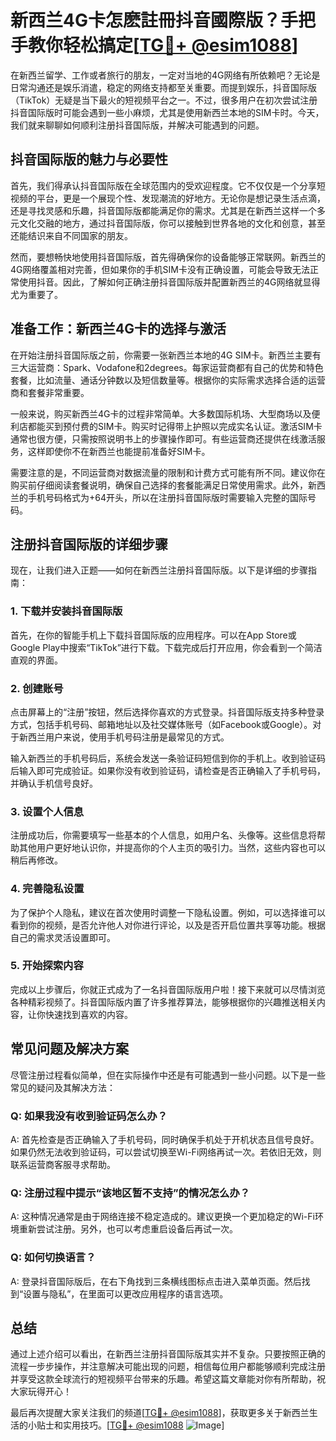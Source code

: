 # 新西兰4G卡怎麽註冊抖音國際版？手把手教你轻松搞定[[TG💪+ @esim1088](https://t.me/s/esim1088)]

在新西兰留学、工作或者旅行的朋友，一定对当地的4G网络有所依赖吧？无论是日常沟通还是娱乐消遣，稳定的网络支持都至关重要。而提到娱乐，抖音国际版（TikTok）无疑是当下最火的短视频平台之一。不过，很多用户在初次尝试注册抖音国际版时可能会遇到一些小麻烦，尤其是使用新西兰本地的SIM卡时。今天，我们就来聊聊如何顺利注册抖音国际版，并解决可能遇到的问题。

## 抖音国际版的魅力与必要性

首先，我们得承认抖音国际版在全球范围内的受欢迎程度。它不仅仅是一个分享短视频的平台，更是一个展现个性、发现潮流的好地方。无论你是想记录生活点滴，还是寻找灵感和乐趣，抖音国际版都能满足你的需求。尤其是在新西兰这样一个多元文化交融的地方，通过抖音国际版，你可以接触到世界各地的文化和创意，甚至还能结识来自不同国家的朋友。

然而，要想畅快地使用抖音国际版，首先得确保你的设备能够正常联网。新西兰的4G网络覆盖相对完善，但如果你的手机SIM卡没有正确设置，可能会导致无法正常使用抖音。因此，了解如何正确注册抖音国际版并配置新西兰的4G网络就显得尤为重要了。

## 准备工作：新西兰4G卡的选择与激活

在开始注册抖音国际版之前，你需要一张新西兰本地的4G SIM卡。新西兰主要有三大运营商：Spark、Vodafone和2degrees。每家运营商都有自己的优势和特色套餐，比如流量、通话分钟数以及短信数量等。根据你的实际需求选择合适的运营商和套餐非常重要。

一般来说，购买新西兰4G卡的过程非常简单。大多数国际机场、大型商场以及便利店都能买到预付费的SIM卡。购买时记得带上护照以完成实名认证。激活SIM卡通常也很方便，只需按照说明书上的步骤操作即可。有些运营商还提供在线激活服务，这样即使你不在新西兰也能提前准备好SIM卡。

需要注意的是，不同运营商对数据流量的限制和计费方式可能有所不同。建议你在购买前仔细阅读套餐说明，确保自己选择的套餐能满足日常使用需求。此外，新西兰的手机号码格式为+64开头，所以在注册抖音国际版时需要输入完整的国际号码。

## 注册抖音国际版的详细步骤

现在，让我们进入正题——如何在新西兰注册抖音国际版。以下是详细的步骤指南：

### 1. 下载并安装抖音国际版

首先，在你的智能手机上下载抖音国际版的应用程序。可以在App Store或Google Play中搜索“TikTok”进行下载。下载完成后打开应用，你会看到一个简洁直观的界面。

### 2. 创建账号

点击屏幕上的“注册”按钮，然后选择你喜欢的方式登录。抖音国际版支持多种登录方式，包括手机号码、邮箱地址以及社交媒体账号（如Facebook或Google）。对于新西兰用户来说，使用手机号码注册是最常见的方式。

输入新西兰的手机号码后，系统会发送一条验证码短信到你的手机上。收到验证码后输入即可完成验证。如果你没有收到验证码，请检查是否正确输入了手机号码，并确认手机信号良好。

### 3. 设置个人信息

注册成功后，你需要填写一些基本的个人信息，如用户名、头像等。这些信息将帮助其他用户更好地认识你，并提高你的个人主页的吸引力。当然，这些内容也可以稍后再修改。

### 4. 完善隐私设置

为了保护个人隐私，建议在首次使用时调整一下隐私设置。例如，可以选择谁可以看到你的视频，是否允许他人对你进行评论，以及是否开启位置共享等功能。根据自己的需求灵活设置即可。

### 5. 开始探索内容

完成以上步骤后，你就正式成为了一名抖音国际版用户啦！接下来就可以尽情浏览各种精彩视频了。抖音国际版内置了许多推荐算法，能够根据你的兴趣推送相关内容，让你快速找到喜欢的内容。

## 常见问题及解决方案

尽管注册过程看似简单，但在实际操作中还是有可能遇到一些小问题。以下是一些常见的疑问及其解决方法：

### Q: 如果我没有收到验证码怎么办？

A: 首先检查是否正确输入了手机号码，同时确保手机处于开机状态且信号良好。如果仍然无法收到验证码，可以尝试切换至Wi-Fi网络再试一次。若依旧无效，则联系运营商客服寻求帮助。

### Q: 注册过程中提示“该地区暂不支持”的情况怎么办？

A: 这种情况通常是由于网络连接不稳定造成的。建议更换一个更加稳定的Wi-Fi环境重新尝试注册。另外，也可以考虑重启设备后再试一次。

### Q: 如何切换语言？

A: 登录抖音国际版后，在右下角找到三条横线图标点击进入菜单页面。然后找到“设置与隐私”，在里面可以更改应用程序的语言选项。

## 总结

通过上述介绍可以看出，在新西兰注册抖音国际版其实并不复杂。只要按照正确的流程一步步操作，并注意解决可能出现的问题，相信每位用户都能够顺利完成注册并享受这款全球流行的短视频平台带来的乐趣。希望这篇文章能对你有所帮助，祝大家玩得开心！

最后再次提醒大家关注我们的频道[[TG💪+ @esim1088](https://t.me/s/esim1088)]，获取更多关于新西兰生活的小贴士和实用技巧。[[TG💪+ @esim1088](https://t.me/s/esim1088) ![Image](https://i.postimg.cc/4NQfJmqS/Snipaste-2025-05-13-00-14-12.png)]